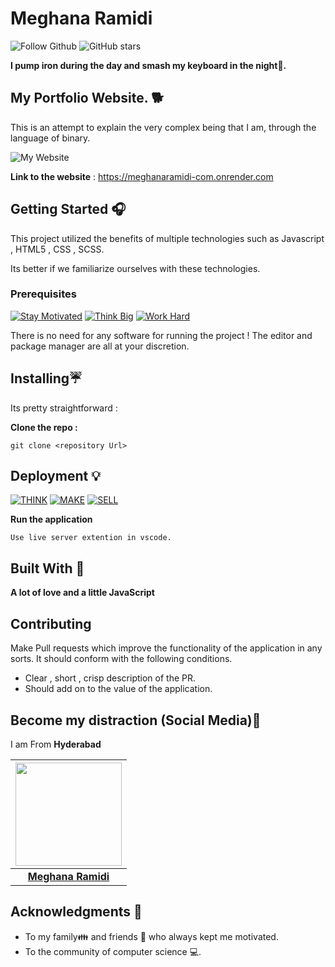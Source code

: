 # Meghana Ramidi  

![Follow Github](https://img.shields.io/github/followers/ramidimeghanareddy?color=%2317202A&label=Follow%20ramidimeghanareddy&logo=github&style=for-the-badge)  ![GitHub stars](https://img.shields.io/github/stars/ramidimeghanareddy/Github_readme_template?color=%2317202A&label=STARS%20%F0%9F%8C%9F&logo=github&style=for-the-badge) 

**I pump iron during the day and smash my keyboard in the night🐙.** 

## My Portfolio Website. 🐕

This is an attempt to explain the very complex being that I am, through the language of binary. 

![My Website](/Myportfolio.png)

**Link to the website** : https://meghanaramidi-com.onrender.com

## Getting Started 🎧

This project utilized the benefits of multiple technologies such as Javascript , HTML5 , CSS , SCSS.

Its better if we familiarize ourselves with these technologies. 

### Prerequisites
[![Stay Motivated](https://img.shields.io/badge/Stay-Motivated-teal.svg?style=for-the-badge)](https://www.instagram.com//) [![Think Big](https://img.shields.io/badge/Think-Big-orange.svg?style=for-the-badge)](https://www.linkedin.com/in/meghanareddy49341/) [![Work Hard](https://img.shields.io/badge/Work-Hard-blue.svg?style=for-the-badge)](https://github.com/ramidimeghanareddy)

There is no need for any software for running the project ! The editor and package manager are all at your discretion. 

## Installing☔

Its pretty straightforward :

**Clone the repo :** 
```
git clone <repository Url>
```

## Deployment 💡
[![THINK](https://img.shields.io/badge/Stay-Motivated-teal.svg?style=for-the-badge)](https://github.com/ramidimeghanareddy/Mess_It_Up) [![MAKE](https://img.shields.io/badge/Think-Big-orange.svg?style=for-the-badge)](https://www.linkedin.com/in/meghanareddy49341/) [![SELL](https://img.shields.io/badge/Work-Hard-blue.svg?style=for-the-badge)](https://github.com/ramidimeghanareddy)

**Run the application** 
```
Use live server extention in vscode.
```

## Built With 🎯
**A lot of love and a little JavaScript**

## Contributing 

Make Pull requests which improve the functionality of the application in any sorts. It should conform with the following conditions. 
* Clear , short , crisp description of the PR. 
* Should add on to the value of the application.

## Become my distraction (Social Media)🏅
I am From **Hyderabad**


|                                                                                     <a href="https://github.com/ramidimeghanareddy"><img src="https://avatars.githubusercontent.com/u/129314031?s=400&u=686aaf7e980dc642e80fe21848b09dde828e9e5f&v=4" width=170px height=165px /></a>                                                                                         |
| :------------------------------------------------------------------------------------------------------------------------------------------------------------------------------------------------------------------------------------------------------------------------------------------------------------------------------------------: |
|                                                                                                                                        **[Meghana Ramidi](https://avatars.githubusercontent.com/u/129314031?s=400&u=686aaf7e980dc642e80fe21848b09dde828e9e5f&v=4)**                                                                                                                                        |

## Acknowledgments 💖

* To my family👪  and friends 👫 who always kept me motivated.
* To the community of computer science 💻.

